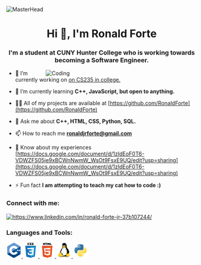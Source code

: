 ![MasterHead](https://mir-s3-cdn-cf.behance.net/project_modules/fs/22b22287602523.5dbd29081561d.gif)
<h1 align="center">Hi 👋, I'm Ronald Forte</h1>
<h3 align="center">I'm a student at CUNY Hunter College who is working towards becoming a Software Engineer.</h3>

<img align="right" alt="Coding" width="400" src="https://i.giphy.com/media/TTy5YmVmhmWhq/giphy.webp">

- 🔭 I’m currently working on [on CS235 in college.](https://github.com/RonaldForte/CS235)

- 🌱 I’m currently learning **C++, JavaScript, but open to anything.**

- 👨‍💻 All of my projects are available at [https://github.com/RonaldForte](https://github.com/RonaldForte)

- 💬 Ask me about **C++, HTML, CSS, Python, SQL.**

- 📫 How to reach me **ronaldjrforte@gmail.com**

- 📄 Know about my experiences [https://docs.google.com/document/d/1zIdEoF0T6-VDWZFS05je9xBCWnNwmW_WsOt9FsxE9UQ/edit?usp=sharing](https://docs.google.com/document/d/1zIdEoF0T6-VDWZFS05je9xBCWnNwmW_WsOt9FsxE9UQ/edit?usp=sharing)

- ⚡ Fun fact **I am attempting to teach my cat how to code :)**

<h3 align="left">Connect with me:</h3>
<p align="left">
<a href="https://www.linkedin.com/in/ronald-forte-jr-37b107244" target="blank"><img align="center" src="https://raw.githubusercontent.com/rahuldkjain/github-profile-readme-generator/master/src/images/icons/Social/linked-in-alt.svg" alt="https://www.linkedin.com/in/ronald-forte-jr-37b107244/" height="30" width="40" /></a>
</p>

<h3 align="left">Languages and Tools:</h3>
<p align="left"> <a href="https://www.w3schools.com/cpp/" target="_blank" rel="noreferrer"> <img src="https://raw.githubusercontent.com/devicons/devicon/master/icons/cplusplus/cplusplus-original.svg" alt="cplusplus" width="40" height="40"/> </a> <a href="https://www.w3schools.com/css/" target="_blank" rel="noreferrer"> <img src="https://raw.githubusercontent.com/devicons/devicon/master/icons/css3/css3-original-wordmark.svg" alt="css3" width="40" height="40"/> </a> <a href="https://www.w3.org/html/" target="_blank" rel="noreferrer"> <img src="https://raw.githubusercontent.com/devicons/devicon/master/icons/html5/html5-original-wordmark.svg" alt="html5" width="40" height="40"/> </a> <a href="https://www.linux.org/" target="_blank" rel="noreferrer"> <img src="https://raw.githubusercontent.com/devicons/devicon/master/icons/linux/linux-original.svg" alt="linux" width="40" height="40"/> </a> <a href="https://www.python.org" target="_blank" rel="noreferrer"> <img src="https://raw.githubusercontent.com/devicons/devicon/master/icons/python/python-original.svg" alt="python" width="40" height="40"/> </a> </p>
